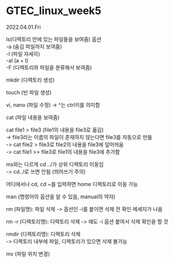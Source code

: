 # GTEC_linux_week5
2022.04.01.Fri

ls(디렉토리 안에 있는 파일들을 보여줌) 옵션   
-a (숨김 파일까지 보여줌)   
-l  (파일 자세히)   
-al (a + l)   
-F (디렉토리와 파일을 분류해서 보여줌)   

mkdir (디렉토리 생성)   

touch (빈 파일 생성)   

vi, nano (파일 수정) -> ^는 ctrl키를 의미함   

cat (파일 내용을 보여줌)   

cat file1 > file3 (file1의 내용을 file3로 옮김)   
-> file3라는 이름의 파일이 존재하지 않는다면 file3를 자동으로 만듦   
-> cat file2 > file3로 file2의 내용을 file3에 덮어씌움   
-> cat file1 >> file3로 file1의 내용을 file3에 추가함   

ms와는 다르게 cd ../가 상위 디렉토리 이동임   
-> cd../로 쓰면 안됨 (띄어쓰기 주의)   

어디에서나 cd, cd ~를 입력하면 home 디렉토리로 이동 가능   

man (명령어의 옵션을 알 수 있음, manual의 약자)   

rm (파일명): 파일 삭제 -> 옵션인 -i를 붙이면 삭제 전 확인 메세지가 나옴   

rm -r (디렉토리명): 디렉토리 삭제 -> 얘도 -i 옵션 붙여서 삭제 확인을 할 것   

rmdir (디렉토리명): 디렉토리 삭제   
-> 디렉토리 내부에 파일, 디렉토리가 있으면 삭제 불가능   

mv (파일 위치 변경)   
